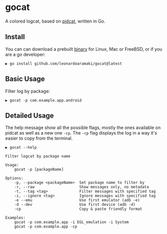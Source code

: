 # gocat

A colored logcat, based on [pidcat](https://github.com/JakeWharton/pidcat), written in Go.

## Install


You can can download a prebuilt [binary](https://github.com/leonardoaramaki/gocat/releases) for Linux, Mac or FreeBSD, or if 
you are a go developer:

```
▶ go install github.com/leonardoaramaki/gocat@latest

```

## Basic Usage

Filter log by package:

```
▶ gocat -p com.example.app.android
```

## Detailed Usage

The help message show all the possible flags, mostly the ones available on pidcat as well as a new one `-cp`. 
The `-cp` flag displays the log in a way it's easier to copy from the terminal.

```
▶ gocat --help

Filter logcat by package name

Usage:
	gocat -p [packageName]

Options:
	-p, --package <packageName>  Set package name to filter by
	-r, --raw                    Show messages only, no metadata
	-t, --tag <tag>              Filter messages with specified tag
	-i, --ignore <tag>           Ignore messages with specified tag
	-e --emu                     Use first emulator (adb -e)
	-d --dev                     Use first device (adb -d)
	-cp                          Copy & paste friendly format

Examples:
	gocat -p com.example.app -i EGL_emulation -i System
    gocat -p com.example.app -cp
```

